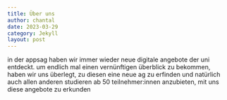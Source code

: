 ```yaml
---
title: Über uns
author: chantal
date: 2023-03-29
category: Jekyll
layout: post
---
```


in der appsag haben wir immer wieder neue digitale angebote der uni entdeckt.
um endlich mal einen vernünftigen überblick zu bekommen, haben wir uns überlegt, zu diesen eine neue ag zu erfinden und natürlich auch allen anderen studieren ab 50 teilnehmer:innen anzubieten, mit uns diese angebote zu erkunden